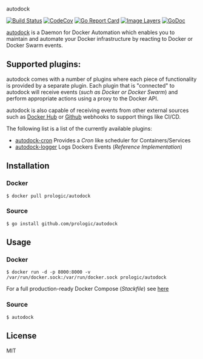  autodock

[![Build Status](https://travis-ci.org/prologic/autodock.svg)](https://travis-ci.org/prologic/autodock)
[![CodeCov](https://codecov.io/gh/prologic/autodock/branch/master/graph/badge.svg)](https://codecov.io/gh/prologic/autodock)
[![Go Report Card](https://goreportcard.com/badge/github.com/prologic/autodock)](https://goreportcard.com/report/github.com/prologic/autodock)
[![Image Layers](https://badge.imagelayers.io/prologic/autodock:latest.svg)](https://imagelayers.io/?images=prologic/autodock:latest)
[![GoDoc](https://godoc.org/github.com/prologic/autodock?status.svg)](https://godoc.org/github.com/prologic/autodock)

[autodock](https://github.com/prologic/autodock) is a Daemon for
Docker Automation which enables you to maintain and automate your Docker
infrastructure by reacting to Docker or Docker Swarm events.

## Supported plugins:

autodock comes with a number of plugins where each piece of functionality is
provided by a separate plugin. Each plugin that is "connected" to autodock
will receive events (*such as Docker or Docker Swarm*) and perform appropriate
actions using a proxy to the Docker API.

autodock is also capable of receiving events from other external sources such
as [Docker Hub](https://hub.docker.com) or [Github](https://github.com)
webhooks to support things like CI/CD.

The following list is a list of the currently available plugins:

- [autodock-cron](https://github.com/prologic/autodock)
  Provides a *Cron* like scheduler for Containers/Services
- [autodock-logger](https://github.com/prologic/autodock-logger)
  Logs Dockers Events (*Reference Implementation*)

## Installation

### Docker

```#!bash
$ docker pull prologic/autodock
```

### Source

```#!bash
$ go install github.com/prologic/autodock
```

## Usage

### Docker

```#!bash
$ docker run -d -p 8000:8000 -v /var/run/docker.sock:/var/run/docker.sock prologic/autodock
```

For a full production-ready Docker Compose (*Stackfile*) see [here](./docker-compose.yml)

### Source

```#!bash
$ autodock
```

## License

MIT
